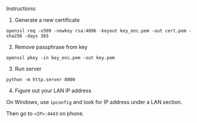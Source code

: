 Instructions:

1. Generate a new certificate

```
openssl req -x509 -newkey rsa:4096 -keyout key_enc.pem -out cert.pem -sha256 -days 365
```

2. Remove passphrase from key

```
openssl pkey -in key_enc.pem -out key.pem
```

3. Run server

```
python -m http.server 8000
```

4. Figure out your LAN IP address

On Windows, use `ipconfig` and look for IP address under a LAN section.

Then go to `<IP>:4443` on phone.
